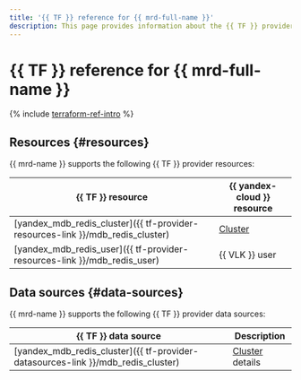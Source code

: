 ```yaml
---
title: '{{ TF }} reference for {{ mrd-full-name }}'
description: This page provides information about the {{ TF }} provider's resources and data sources that {{ mrd-name }} supports.
---
```


# {{ TF }} reference for {{ mrd-full-name }}

{% include [terraform-ref-intro](../_includes/terraform-ref-intro.md) %}

## Resources {#resources}

{{ mrd-name }} supports the following {{ TF }} provider resources:

| **{{ TF }} resource** | **{{ yandex-cloud }} resource** |
| --- | --- |
| [yandex_mdb_redis_cluster]({{ tf-provider-resources-link }}/mdb_redis_cluster) | [Cluster](./concepts/index.md) |
| [yandex_mdb_redis_user]({{ tf-provider-resources-link }}/mdb_redis_user) | {{ VLK }} user |

## Data sources {#data-sources}

{{ mrd-name }} supports the following {{ TF }} provider data sources:

| **{{ TF }} data source** | **Description** |
| --- | --- |
| [yandex_mdb_redis_cluster]({{ tf-provider-datasources-link }}/mdb_redis_cluster) | [Cluster](./concepts/index.md) details |